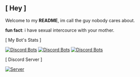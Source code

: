 ## [ Hey ]

Welcome to my **README**, im call the guy nobody cares about.

**fun fact**: i have sexual intercource with your mother.

[ My Bot's Stats ] 

[![Discord Bots](https://top.gg/api/widget/status/852002206772756500.svg?noavatar=true)](https://top.gg/bot/852002206772756500) [![Discord Bots](https://top.gg/api/widget/servers/852002206772756500.svg?noavatar=true)](https://top.gg/bot/852002206772756500) [![Discord Bots](https://top.gg/api/widget/upvotes/852002206772756500.svg?noavatar=true)](https://top.gg/bot/852002206772756500)

[ Discord Server ]

[![Server](https://invidget.switchblade.xyz/Ystsye27de)](https://discord.gg/Ystsye27de)



